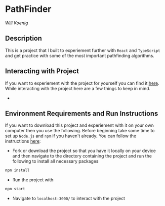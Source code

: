# PathFinder
_Will Koenig_

## Description
This is a project that I built to experiement further with `React` and `TypeScript` and get practice with some of the most important pathfinding algorithms.

## Interacting with Project
If you want to experiement with the project for yourself you can find it [here](willk0814.github.io/pathfinder/).  While interacting with the project here are a few things to keep in mind.

* 

## Environment Requirements and Run Instructions
If you want to download this project and experiement with it on your own computer then you use the following.  Before beginning take some time to set up `Node.js` and `npm` if you haven't already.  You can follow the instructions [here](https://docs.npmjs.com/downloading-and-installing-node-js-and-npm):
* Fork or download the project so that you have it locally on your device and then navigate to the directory containing the project and run the following to install all necessary packages
```JavaScript
npm install
```
* Run the project with
```JavaScript
npm start
```
* Navigate to `localhost:3000/` to interact with the project
